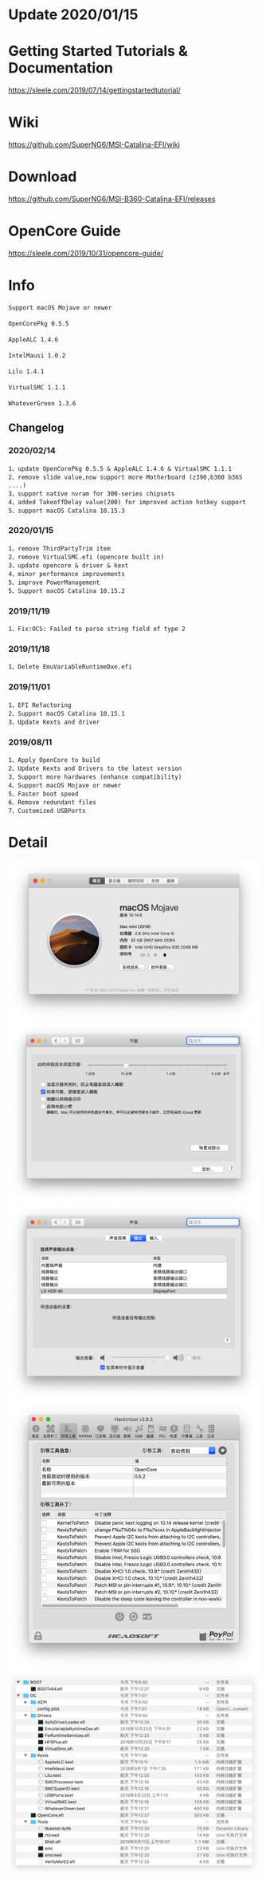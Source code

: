 # Update 2020/01/15

# Getting Started Tutorials & Documentation
https://sleele.com/2019/07/14/gettingstartedtutorial/

# Wiki

https://github.com/SuperNG6/MSI-Catalina-EFI/wiki

# Download
https://github.com/SuperNG6/MSI-B360-Catalina-EFI/releases

# OpenCore Guide

https://sleele.com/2019/10/31/opencore-guide/

# Info

    
    Support macOS Mojave or newer

    OpenCorePkg 0.5.5
    
    AppleALC 1.4.6
    
    IntelMausi 1.0.2
    
    Lilu 1.4.1
    
    VirtualSMC 1.1.1
    
    WhateverGreen 1.3.6
    
## Changelog

### 2020/02/14

    1、update OpenCorePkg 0.5.5 & AppleALC 1.4.6 & VirtualSMC 1.1.1
    2、remove slide value,now support more Motherboard (z390,b360 b365 ....)
    3、support native nvram for 300-series chipsets
    4、added TakeoffDelay value(200) for improved action hotkey support
    5、support macOS Catalina 10.15.3

### 2020/01/15

    1、remove ThirdPartyTrim item
    2、remove VirtualSMC.efi (opencore built in)
    3、update opencore & driver & kext
    4、minor performance improvements
    5、improve PowerManagement
    5、Support macOS Catalina 10.15.2

### 2019/11/19

    1、Fix:OCS: Failed to parse string field of type 2

### 2019/11/18

    1、Delete EmuVariableRuntimeDxe.efi

### 2019/11/01

    1、EFI Refactoring
    2、Support macOS Catalina 10.15.1
    3、Update Kexts and driver

### 2019/08/11

    1、Apply OpenCore to build
    2、Update Kexts and Drivers to the latest version
    3、Support more hardwares (enhance compatibility)
    4、Support macOS Mojave or newer
    5、Faster boot speed
    6、Remove redundant files
    7、Customized USBPorts
  

# Detail
![](https://github.com/SuperNG6/pic/blob/master/OpenCore/Xnip2019-11-01_19-37-52.png)
![](https://github.com/SuperNG6/pic/blob/master/OpenCore/Xnip2019-11-01_19-37-58.png)
![](https://github.com/SuperNG6/pic/blob/master/OpenCore/Xnip2019-11-01_19-41-00.png)
![](https://github.com/SuperNG6/pic/blob/master/OpenCore/Xnip2019-11-01_19-13-51.png)
![](https://github.com/SuperNG6/pic/blob/master/OpenCore/Xnip2019-11-01_19-15-25.png)


